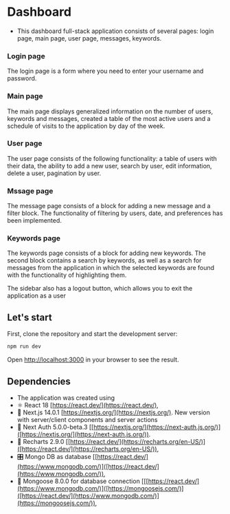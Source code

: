 # Dashboard

- This dashboard full-stack application consists of several pages: login page, main page, user page, messages, keywords.


### Login page
The login page is a form where you need to enter your username and password.

### Main page
The main page displays generalized information on the number of users, keywords and messages, created a table of the most active users and a schedule of visits to the application by day of the week.

### User page
The user page consists of the following functionality: a table of users with their data, the ability to add a new user, search by user, edit information, delete a user, pagination by user.

### Mssage page
The message page consists of a block for adding a new message and a filter block. The functionality of filtering by users, date, and preferences has been implemented.

### Keywords page
The keywords page consists of a block for adding new keywords. The second block contains a search by keywords, as well as a search for messages from the application in which the selected keywords are found with the functionality of highlighting them.

The sidebar also has a logout button, which allows you to exit the application as a user

## Let's start

First, clone the repository and start the development server:

```bash
npm run dev
```

Open [http://localhost:3000](http://localhost:3000) in your browser to see the result.

## Dependencies
- The application was created using
- ⚛️ React 18 [https://react.dev/](https://react.dev/),
- 🤝 Next.js 14.0.1 [https://nextjs.org/](https://nextjs.org/). New version with server/client components and server actions
- 🔏 Next Auth 5.0.0-beta.3 [[https://nextjs.org/](https://next-auth.js.org/)]([https://nextjs.org/](https://next-auth.js.org/)).
- 🎨 Recharts 2.9.0 [[https://react.dev/](https://recharts.org/en-US/)]([https://react.dev/](https://recharts.org/en-US/)),
- 🎛️ Mongo DB as database [[https://react.dev/](https://www.mongodb.com/)]([https://react.dev/](https://www.mongodb.com/)),
- 🤝 Mongoose 8.0.0 for database connection  [[[https://react.dev/](https://www.mongodb.com/)]([https://mongoosejs.com/)]([https://react.dev/](https://www.mongodb.com/)](https://mongoosejs.com/)),

